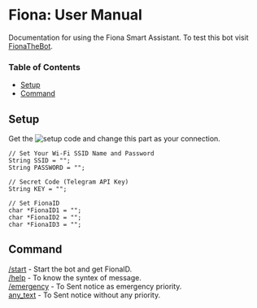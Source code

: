 # Fiona: User Manual
Documentation for using the Fiona Smart Assistant. To test this bot visit [FionaTheBot](https://t.me/FionaTheBot).

###  Table of Contents
- [Setup](#setup)
- [Command](#command)


## Setup <a name="setup"/>
Get the ![setup code](https://github.com/aratheunseen/fiona/blob/main/setup.ino) and change this part as your connection.

    // Set Your Wi-Fi SSID Name and Password
    String SSID = "";
    String PASSWORD = "";

    // Secret Code (Telegram API Key)
    String KEY = "";

    // Set FionaID
    char *FionaID1 = "";
    char *FionaID2 = "";
    char *FionaID3 = "";

## Command <a name="command"/>
[/start](#command) - Start the bot and get FionaID.<br>
[/help](#command) - To know the syntex of message.<br>
[/emergency](#command) - To Sent notice as emergency priority.<br>
[any_text](#command) - To Sent notice without any priority.
